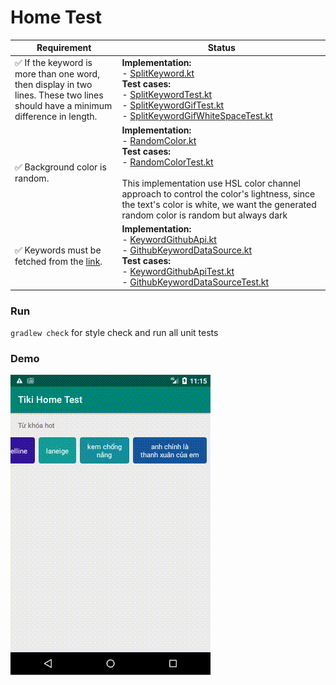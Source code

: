 # Home Test

|Requirement|Status|
| --- | --- |
| ✅ If the keyword is more than one word, then display in two lines. These two lines should have a minimum difference in length. |  <b>Implementation:</b> <br> - [SplitKeyword.kt](domain/src/main/java/com/sample/tikihometest/domain/usecase/SplitKeyword.kt)<br> <b>Test cases:</b> <br> - [SplitKeywordTest.kt](domain/src/test/java/com/sample/tikihometest/domain/usecase/SplitKeywordTest.kt)<br> - [SplitKeywordGifTest.kt](domain/src/test/java/com/sample/tikihometest/domain/usecase/SplitKeywordGifTest.kt)<br> - [SplitKeywordGifWhiteSpaceTest.kt](domain/src/test/java/com/sample/tikihometest/domain/usecase/SplitKeywordGifWhiteSpaceTest.kt) |
| ✅ Background color is random. | <b>Implementation:</b> <br> - [RandomColor.kt](domain/src/main/java/com/sample/tikihometest/domain/usecase/RandomColor.kt)<br><b>Test cases:</b> <br> - [RandomColorTest.kt](domain/src/test/java/com/sample/tikihometest/domain/usecase/RandomColorTest.kt)<br><br>This implementation use HSL color channel approach to control the color's lightness, since the text's color is white, we want the generated random color is random but always dark
| ✅ Keywords must be fetched from the [link](https://raw.githubusercontent.com/tikivn/android-home-test/v2/keywords.json). |  <b>Implementation:</b> <br> - [KeywordGithubApi.kt](data/src/main/java/com/sample/tikihometest/data/api/KeywordGithubApi.kt)<br> - [GithubKeywordDataSource.kt](data/src/main/java/com/sample/tikihometest/data/datasource/GithubKeywordDataSource.kt)<br><b>Test cases:</b> <br> - [KeywordGithubApiTest.kt](data/src/test/java/com/sample/tikihometest/data/api/KeywordGithubApiTest.kt)<br> - [GithubKeywordDataSourceTest.kt](data/src/test/java/com/sample/tikihometest/data/api/KeywordGithubApiTest.kt) |

### Run
`gradlew check` for style check and run all unit tests

### Demo
 ![](./demo.gif)